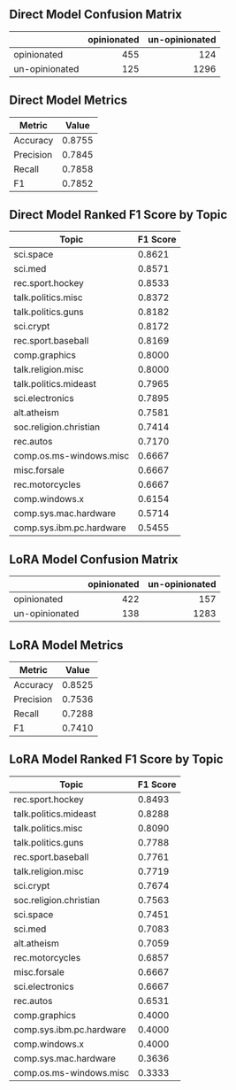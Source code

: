 ## Direct Model Confusion Matrix

|                |   opinionated |   un-opinionated |
|:---------------|--------------:|-----------------:|
| opinionated    |           455 |              124 |
| un-opinionated |           125 |             1296 |

## Direct Model Metrics

| Metric    | Value   |
|-----------|---------|
| Accuracy  | 0.8755 |
| Precision | 0.7845 |
| Recall    | 0.7858 |
| F1        | 0.7852 |


## Direct Model Ranked F1 Score by Topic

| Topic | F1 Score |
|-------|----------|
| sci.space | 0.8621 |
| sci.med | 0.8571 |
| rec.sport.hockey | 0.8533 |
| talk.politics.misc | 0.8372 |
| talk.politics.guns | 0.8182 |
| sci.crypt | 0.8172 |
| rec.sport.baseball | 0.8169 |
| comp.graphics | 0.8000 |
| talk.religion.misc | 0.8000 |
| talk.politics.mideast | 0.7965 |
| sci.electronics | 0.7895 |
| alt.atheism | 0.7581 |
| soc.religion.christian | 0.7414 |
| rec.autos | 0.7170 |
| comp.os.ms-windows.misc | 0.6667 |
| misc.forsale | 0.6667 |
| rec.motorcycles | 0.6667 |
| comp.windows.x | 0.6154 |
| comp.sys.mac.hardware | 0.5714 |
| comp.sys.ibm.pc.hardware | 0.5455 |


## LoRA Model Confusion Matrix

|                |   opinionated |   un-opinionated |
|:---------------|--------------:|-----------------:|
| opinionated    |           422 |              157 |
| un-opinionated |           138 |             1283 |

## LoRA Model Metrics

| Metric    | Value   |
|-----------|---------|
| Accuracy  | 0.8525 |
| Precision | 0.7536 |
| Recall    | 0.7288 |
| F1        | 0.7410 |


## LoRA Model Ranked F1 Score by Topic

| Topic | F1 Score |
|-------|----------|
| rec.sport.hockey | 0.8493 |
| talk.politics.mideast | 0.8288 |
| talk.politics.misc | 0.8090 |
| talk.politics.guns | 0.7788 |
| rec.sport.baseball | 0.7761 |
| talk.religion.misc | 0.7719 |
| sci.crypt | 0.7674 |
| soc.religion.christian | 0.7563 |
| sci.space | 0.7451 |
| sci.med | 0.7083 |
| alt.atheism | 0.7059 |
| rec.motorcycles | 0.6857 |
| misc.forsale | 0.6667 |
| sci.electronics | 0.6667 |
| rec.autos | 0.6531 |
| comp.graphics | 0.4000 |
| comp.sys.ibm.pc.hardware | 0.4000 |
| comp.windows.x | 0.4000 |
| comp.sys.mac.hardware | 0.3636 |
| comp.os.ms-windows.misc | 0.3333 |


